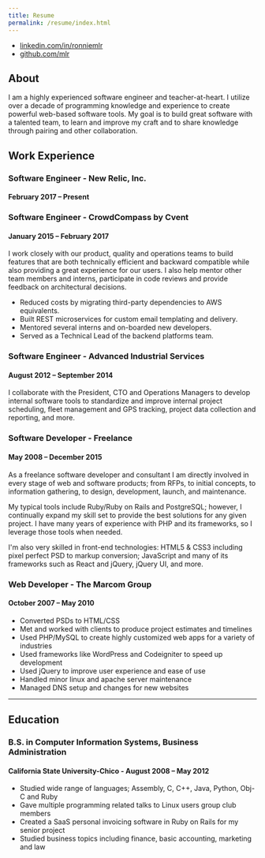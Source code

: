 ```yaml
---
title: Resume
permalink: /resume/index.html
---
```


<div id="contact-info">
  <ul>
    <li><a href="https://linkedin.com/in/ronniemlr">linkedin.com/in/ronniemlr</a></li>
    <li><a href="https://github.com/mlr">github.com/mlr</a></li>
  </ul>
</div>

## About

I am a highly experienced software engineer and teacher-at-heart. I utilize over
a decade of programming knowledge and experience to create powerful web-based
software tools. My goal is to build great software with a talented team, to
learn and improve my craft and to share knowledge through pairing
and other collaboration.

## Work Experience

### Software Engineer - New Relic, Inc.

#### February 2017 &ndash; Present

### Software Engineer - CrowdCompass by Cvent

#### January 2015 &ndash; February 2017

I work closely with our product, quality and operations teams to build features
that are both technically efficient and backward compatible while also providing
a great experience for our users. I also help mentor other team members and
interns, participate in code reviews and provide feedback on architectural
decisions.

* Reduced costs by migrating third-party dependencies to AWS equivalents.
* Built REST microservices for custom email templating and delivery.
* Mentored several interns and on-boarded new developers.
* Served as a Technical Lead of the backend platforms team.

### Software Engineer - Advanced Industrial Services

#### August 2012 &ndash; September 2014

I collaborate with the President, CTO and Operations Managers to develop
internal software tools to standardize and improve internal project scheduling,
fleet management and GPS tracking, project data collection and reporting, and more.

### Software Developer - Freelance

#### May 2008 &ndash; December 2015

As a freelance software developer and consultant I am directly involved in every stage
of web and software products; from RFPs, to initial concepts, to information gathering,
to design, development, launch, and maintenance.

My typical tools include Ruby/Ruby on Rails and PostgreSQL; however, I continually expand
my skill set to provide the best solutions for any given project. I have many years of
experience with PHP and its frameworks, so I leverage those tools when needed.

I'm also very skilled in front-end technologies: HTML5 & CSS3 including pixel perfect
PSD to markup conversion; JavaScript and many of its frameworks such as React and
jQuery, jQuery UI, and more.

### Web Developer - The Marcom Group

#### October 2007 &ndash; May 2010

* Converted PSDs to HTML/CSS
* Met and worked with clients to produce project estimates and timelines
* Used PHP/MySQL to create highly customized web apps for a variety of industries
* Used frameworks like WordPress and Codeigniter to speed up development
* Used jQuery to improve user experience and ease of use
* Handled minor linux and apache server maintenance
* Managed DNS setup and changes for new websites

---

## Education

### B.S. in Computer Information Systems, Business Administration

#### California State University-Chico - August 2008 &ndash; May 2012

* Studied wide range of languages; Assembly, C, C++, Java, Python, Obj-C and Ruby
* Gave multiple programming related talks to Linux users group club members
* Created a SaaS personal invoicing software in Ruby on Rails for my senior project
* Studied business topics including finance, basic accounting, marketing and law
